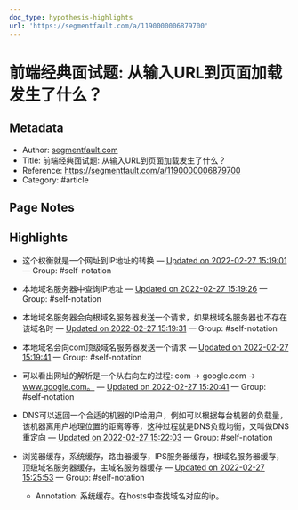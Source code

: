 ```yaml
---
doc_type: hypothesis-highlights
url: 'https://segmentfault.com/a/1190000006879700'
---
```


# 前端经典面试题: 从输入URL到页面加载发生了什么？

## Metadata
- Author: [segmentfault.com]()
- Title: 前端经典面试题: 从输入URL到页面加载发生了什么？
- Reference: https://segmentfault.com/a/1190000006879700
- Category: #article

## Page Notes
## Highlights
- 这个权衡就是一个网址到IP地址的转换 — [Updated on 2022-02-27 15:19:01](https://hyp.is/iZGINJedEey-DJ9bCXwKeg/segmentfault.com/a/1190000006879700) — Group: #self-notation

- 本地域名服务器中查询IP地址 — [Updated on 2022-02-27 15:19:26](https://hyp.is/mFqawpedEeyl_9fkTLe2CA/segmentfault.com/a/1190000006879700) — Group: #self-notation

- 本地域名服务器会向根域名服务器发送一个请求，如果根域名服务器也不存在该域名时 — [Updated on 2022-02-27 15:19:31](https://hyp.is/m0SyaJedEeyWJfv5qdyu2Q/segmentfault.com/a/1190000006879700) — Group: #self-notation

- 本地域名会向com顶级域名服务器发送一个请求 — [Updated on 2022-02-27 15:19:41](https://hyp.is/oaPi8JedEey5RHceG2WMTA/segmentfault.com/a/1190000006879700) — Group: #self-notation

- 可以看出网址的解析是一个从右向左的过程: com -> google.com -> www.google.com。 — [Updated on 2022-02-27 15:20:41](https://hyp.is/xSj6ipedEey06R-PgoHD_A/segmentfault.com/a/1190000006879700) — Group: #self-notation

- DNS可以返回一个合适的机器的IP给用户，例如可以根据每台机器的负载量，该机器离用户地理位置的距离等等，这种过程就是DNS负载均衡，又叫做DNS重定向 — [Updated on 2022-02-27 15:22:03](https://hyp.is/9hkEHpedEey6YwMqp9UC1w/segmentfault.com/a/1190000006879700) — Group: #self-notation

- 浏览器缓存，系统缓存，路由器缓存，IPS服务器缓存，根域名服务器缓存，顶级域名服务器缓存，主域名服务器缓存 — [Updated on 2022-02-27 15:25:53](https://hyp.is/5Wc2IpedEeywlntT2Qubqg/segmentfault.com/a/1190000006879700) — Group: #self-notation
    - Annotation: 系统缓存。在hosts中查找域名对应的ip。




